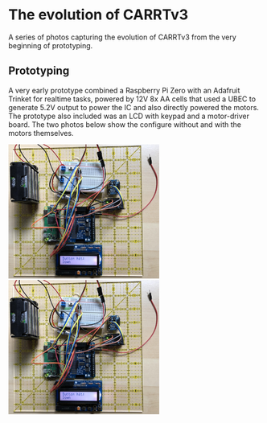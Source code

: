 # The evolution of CARRTv3 

A series of photos capturing the evolution of CARRTv3 from the very beginning of prototyping.

## Prototyping ##

A very early prototype combined a Raspberry Pi Zero with an Adafruit Trinket for realtime tasks, powered by 12V 8x AA cells that used a UBEC to generate 5.2V output to power the IC and also directly powered the motors.  The prototype also included was an LCD with keypad and a motor-driver board.  The two photos below show the configure without and with the motors themselves.

[<img src="https://github.com/igormiktor/CARRTv3/blob/main/images/2019-06-02%20Carrt3%20Prototyping.jpg" width="300" />]("https://github.com/igormiktor/CARRTv3/blob/main/images/2019-06-02%20Carrt3%20Prototyping.jpg")  [<img src="https://github.com/igormiktor/CARRTv3/blob/main/images/2019-06-02%20Carrt3%20Prototyping.jpg" width="300" />]("https://github.com/igormiktor/CARRTv3/blob/main/images/2019-06-02%20Carrt3%20Prototyping.jpg")